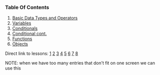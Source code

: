 ### Table Of Contents

1. [Basic Data Types and Operators](#basic-data-types)
2. [Variables](#variables)
3. [Conditionals](#if)
4. [Conditional cont.](#lesson4)
5. [Functions](#functions)
6. [Objects](#lesson7)

Direct link to lessons: [1](#lesson1) [2](#lesson2) [3](#lesson3) [4](#lesson4) [5](#lesson5) [6](#lesson6) [7](#lesson7) [8](#lesson8)

NOTE: when we have too many entries that don't fit on one screen we can use this <!-- .slide: style="font-size:80%" -->
